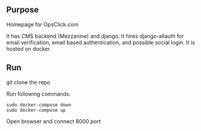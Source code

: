 ## Purpose

Homepage for OpsClick.com

It has CMS backend (Mezzanine) and django.
It hires django-allauth for email verification, email based authentication, and possible social login.
It is hosted on docker.

## Run

git clone the repo

Run following commands:

    sudo docker-compose down
    sudo docker-compose up

Open browser and connect 8000 port

